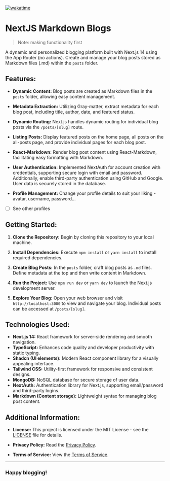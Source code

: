 [![wakatime](https://wakatime.com/badge/user/7217dc82-1bcf-4a0a-8b7f-96e2332f4c45/project/018b960f-87c9-4136-90b5-276b5bd721a7.svg?style=for-the-badge)](https://wakatime.com/badge/user/7217dc82-1bcf-4a0a-8b7f-96e2332f4c45/project/018b960f-87c9-4136-90b5-276b5bd721a7)

# NextJS Markdown Blogs 

> Note: making functionality first

A dynamic and personalized blogging platform built with Next.js 14 using the App Router (no actions). Create and manage your blog posts stored as Markdown files (.md) within the `posts` folder.

## Features:

- **Dynamic Content:** Blog posts are created as Markdown files in the `posts` folder, allowing easy content management.

- **Metadata Extraction:** Utilizing Gray-matter, extract metadata for each blog post, including title, author, date, and featured status.

- **Dynamic Routing:** Next.js handles dynamic routing for individual blog posts via the `/posts/[slug]` route.

- **Listing Posts:** Display featured posts on the home page, all posts on the all-posts page, and provide individual pages for each blog post.

- **React-Markdown:** Render blog post content using React-Markdown, facilitating easy formatting with Markdown.

- **User Authentication:** Implemented NextAuth for account creation with credentials, supporting secure login with email and password. Additionally, enable third-party authentication using GitHub and Google. User data is securely stored in the database.

- **Profile Management:** Change your profile details to suit your liking - avatar, username, password...
- [ ] See other profiles

## Getting Started:

1. **Clone the Repository:** Begin by cloning this repository to your local machine.

2. **Install Dependencies:** Execute `npm install` or `yarn install` to install required dependencies.

3. **Create Blog Posts:** In the `posts` folder, craft blog posts as `.md` files. Define metadata at the top and then write content in Markdown.

4. **Run the Project:** Use `npm run dev` or `yarn dev` to launch the Next.js development server.

5. **Explore Your Blog:** Open your web browser and visit `http://localhost:3000` to view and navigate your blog. Individual posts can be accessed at `/posts/[slug]`.

## Technologies Used:

- **Next.js 14:** React framework for server-side rendering and smooth navigation.
- **TypeScript:** Enhances code quality and developer productivity with static typing.
- **Shadcn (UI elements):** Modern React component library for a visually appealing interface.
- **Tailwind CSS:** Utility-first framework for responsive and consistent designs.
- **MongoDB:** NoSQL database for secure storage of user data.
- **NextAuth:** Authentication library for Next.js, supporting email/password and third-party logins.
- **Markdown (Content storage):** Lightweight syntax for managing blog post content.

## Additional Information:

- **License:** This project is licensed under the MIT License - see the [LICENSE](MIT-LICENSE.txt) file for details.

- **Privacy Policy:** Read the [Privacy Policy](/privacy-policy.md).

- **Terms of Service:** View the [Terms of Service](/terms-of-service.md).

---

### Happy blogging!
